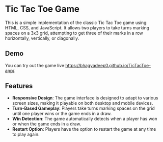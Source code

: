 # Tic Tac Toe Game

This is a simple implementation of the classic Tic Tac Toe game using HTML, CSS, and JavaScript. It allows two players to take turns marking spaces on a 3x3 grid, attempting to get three of their marks in a row horizontally, vertically, or diagonally.

## Demo

You can try out the game live  https://bhagyadeep0.github.io/TicTacToe-app/.

## Features

- **Responsive Design**: The game interface is designed to adapt to various screen sizes, making it playable on both desktop and mobile devices.
- **Turn-Based Gameplay**: Players take turns marking spaces on the grid until one player wins or the game ends in a draw.
- **Win Detection**: The game automatically detects when a player has won or when the game ends in a draw.
- **Restart Option**: Players have the option to restart the game at any time to play again.


